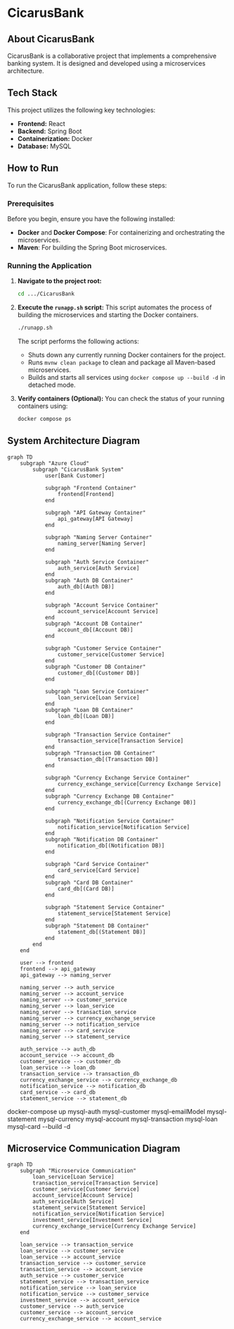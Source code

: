 # CicarusBank

## About CicarusBank

CicarusBank is a collaborative project that implements a comprehensive banking system. It is designed and developed
using a microservices architecture.

## Tech Stack

This project utilizes the following key technologies:

* **Frontend:** React
* **Backend:** Spring Boot
* **Containerization:** Docker
* **Database:** MySQL

## How to Run

To run the CicarusBank application, follow these steps:

### Prerequisites

Before you begin, ensure you have the following installed:

* **Docker** and **Docker Compose**: For containerizing and orchestrating the microservices.
* **Maven**: For building the Spring Boot microservices.

### Running the Application

1. **Navigate to the project root:**
   ```bash
   cd .../CicarusBank
   ```

2. **Execute the `runapp.sh` script:**
   This script automates the process of building the microservices and starting the Docker containers.
   ```bash
   ./runapp.sh
   ```

   The script performs the following actions:
    * Shuts down any currently running Docker containers for the project.
    * Runs `mvnw clean package` to clean and package all Maven-based microservices.
    * Builds and starts all services using `docker compose up --build -d` in detached mode.

3. **Verify containers (Optional):**
   You can check the status of your running containers using:
   ```bash
   docker compose ps
   ```

## System Architecture Diagram

```mermaid
graph TD
    subgraph "Azure Cloud"
        subgraph "CicarusBank System"
            user[Bank Customer]

            subgraph "Frontend Container"
                frontend[Frontend]
            end

            subgraph "API Gateway Container"
                api_gateway[API Gateway]
            end

            subgraph "Naming Server Container"
                naming_server[Naming Server]
            end

            subgraph "Auth Service Container"
                auth_service[Auth Service]
            end
            subgraph "Auth DB Container"
                auth_db[(Auth DB)]
            end

            subgraph "Account Service Container"
                account_service[Account Service]
            end
            subgraph "Account DB Container"
                account_db[(Account DB)]
            end

            subgraph "Customer Service Container"
                customer_service[Customer Service]
            end
            subgraph "Customer DB Container"
                customer_db[(Customer DB)]
            end

            subgraph "Loan Service Container"
                loan_service[Loan Service]
            end
            subgraph "Loan DB Container"
                loan_db[(Loan DB)]
            end

            subgraph "Transaction Service Container"
                transaction_service[Transaction Service]
            end
            subgraph "Transaction DB Container"
                transaction_db[(Transaction DB)]
            end

            subgraph "Currency Exchange Service Container"
                currency_exchange_service[Currency Exchange Service]
            end
            subgraph "Currency Exchange DB Container"
                currency_exchange_db[(Currency Exchange DB)]
            end

            subgraph "Notification Service Container"
                notification_service[Notification Service]
            end
            subgraph "Notification DB Container"
                notification_db[(Notification DB)]
            end

            subgraph "Card Service Container"
                card_service[Card Service]
            end
            subgraph "Card DB Container"
                card_db[(Card DB)]
            end

            subgraph "Statement Service Container"
                statement_service[Statement Service]
            end
            subgraph "Statement DB Container"
                statement_db[(Statement DB)]
            end
        end
    end

    user --> frontend
    frontend --> api_gateway
    api_gateway --> naming_server

    naming_server --> auth_service
    naming_server --> account_service
    naming_server --> customer_service
    naming_server --> loan_service
    naming_server --> transaction_service
    naming_server --> currency_exchange_service
    naming_server --> notification_service
    naming_server --> card_service
    naming_server --> statement_service

    auth_service --> auth_db
    account_service --> account_db
    customer_service --> customer_db
    loan_service --> loan_db
    transaction_service --> transaction_db
    currency_exchange_service --> currency_exchange_db
    notification_service --> notification_db
    card_service --> card_db
    statement_service --> statement_db
```

docker-compose up mysql-auth mysql-customer mysql-emailModel mysql-statement mysql-currency mysql-account
mysql-transaction mysql-loan mysql-card --build -d

## Microservice Communication Diagram

```mermaid
graph TD
    subgraph "Microservice Communication"
        loan_service[Loan Service]
        transaction_service[Transaction Service]
        customer_service[Customer Service]
        account_service[Account Service]
        auth_service[Auth Service]
        statement_service[Statement Service]
        notification_service[Notification Service]
        investment_service[Investment Service]
        currency_exchange_service[Currency Exchange Service]
    end

    loan_service --> transaction_service
    loan_service --> customer_service
    loan_service --> account_service
    transaction_service --> customer_service
    transaction_service --> account_service
    auth_service --> customer_service
    statement_service --> transaction_service
    notification_service --> loan_service
    notification_service --> customer_service
    investment_service --> account_service
    customer_service --> auth_service
    customer_service --> account_service
    currency_exchange_service --> account_service
```

[//]: # (## System Architecture Diagram &#40;Architecture Beta&#41;)

[//]: # (```mermaid)

[//]: # (architecture-beta)

[//]: # (    group AccountDbContainer[Container])

[//]: # (    service accountMs&#40;internet&#41;[AccountMs] in AccountDbContainer)

[//]: # ()

[//]: # ()

[//]: # (    group accountMsContainer[Container])

[//]: # (    service accountDb&#40;database&#41;[MySqlDb] in accountMsContainer)

[//]: # ()

[//]: # (    accountDb:L -- R:accountMs)

[//]: # ()

[//]: # (```)